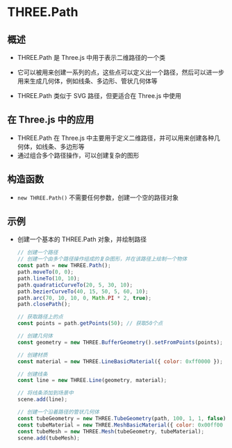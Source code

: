 # THREE.Path

## 概述

+ THREE.Path 是 Three.js 中用于表示二维路径的一个类

+ 它可以被用来创建一系列的点，这些点可以定义出一个路径，然后可以进一步用来生成几何体，例如线条、多边形、管状几何体等

+ THREE.Path 类似于 SVG 路径，但更适合在 Three.js 中使用

## 在 Three.js 中的应用

+ THREE.Path 在 Three.js 中主要用于定义二维路径，并可以用来创建各种几何体，如线条、多边形等
+ 通过组合多个路径操作，可以创建复杂的图形

## 构造函数

+ `new THREE.Path()` 不需要任何参数，创建一个空的路径对象

## 示例

+ 创建一个基本的 THREE.Path 对象，并绘制路径

  ```js
  // 创建一个路径
  // 创建一个由多个路径操作组成的复杂图形，并在该路径上绘制一个物体
  const path = new THREE.Path();
  path.moveTo(0, 0);
  path.lineTo(10, 10);
  path.quadraticCurveTo(20, 5, 30, 10);
  path.bezierCurveTo(40, 15, 50, 5, 60, 10);
  path.arc(70, 10, 10, 0, Math.PI * 2, true);
  path.closePath();

  // 获取路径上的点
  const points = path.getPoints(50); // 获取50个点

  // 创建几何体
  const geometry = new THREE.BufferGeometry().setFromPoints(points);

  // 创建材质
  const material = new THREE.LineBasicMaterial({ color: 0xff0000 });

  // 创建线条
  const line = new THREE.Line(geometry, material);

  // 将线条添加到场景中
  scene.add(line);

  // 创建一个沿着路径的管状几何体
  const tubeGeometry = new THREE.TubeGeometry(path, 100, 1, 1, false);
  const tubeMaterial = new THREE.MeshBasicMaterial({ color: 0x00ff00 });
  const tubeMesh = new THREE.Mesh(tubeGeometry, tubeMaterial);
  scene.add(tubeMesh);
  ```
